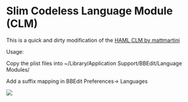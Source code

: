 # Slim Codeless Language Module (CLM)  
This is a quick and dirty modification of the [HAML CLM by mattmartini](https://github.com/mattmartini/BBEdit-Codeless-Language-Module-for-HAML-SASS)  

Usage:

Copy the plist files into ~/Library/Application Support/BBEdit/Language Modules/

Add a suffix mapping in BBEdit Preferences-> Languages  

![](/BBEdit-Stuff/Codeless-Language-Modules/Slim/screenshot.jpg)